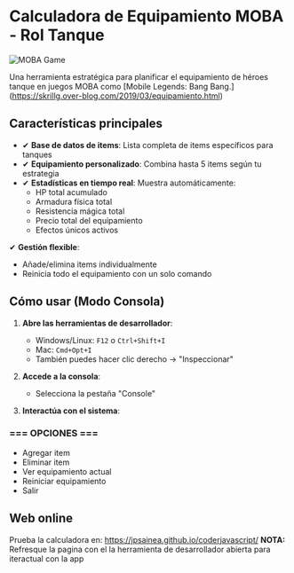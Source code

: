 # Calculadora de Equipamiento MOBA - Rol Tanque

![MOBA Game](https://img.icons8.com/color/96/000000/controller.png)

Una herramienta estratégica para planificar el equipamiento de héroes tanque en juegos MOBA como [Mobile Legends: Bang Bang.]
(https://skrillg.over-blog.com/2019/03/equipamiento.html)
## Características principales

- ✔ **Base de datos de items**: Lista completa de items específicos para tanques
- ✔ **Equipamiento personalizado**: Combina hasta 5 items según tu estrategia
- ✔ **Estadísticas en tiempo real**: Muestra automáticamente:
   - HP total acumulado
   - Armadura física total
   - Resistencia mágica total
   - Precio total del equipamiento
   - Efectos únicos activos

✔ **Gestión flexible**:
   - Añade/elimina items individualmente
   - Reinicia todo el equipamiento con un solo comando

## Cómo usar (Modo Consola)

1. **Abre las herramientas de desarrollador**:
   - Windows/Linux: `F12` o `Ctrl+Shift+I`
   - Mac: `Cmd+Opt+I`
   - También puedes hacer clic derecho → "Inspeccionar"

2. **Accede a la consola**:
   - Selecciona la pestaña "Console"

3. **Interactúa con el sistema**:
### === OPCIONES ===
- Agregar item
- Eliminar item
- Ver equipamiento actual
- Reiniciar equipamiento
- Salir

## Web online

Prueba la calculadora en: https://jpsainea.github.io/coderjavascript/
**NOTA:** Refresque la pagina con el la herramienta de desarrollador abierta para iteractual con la app
